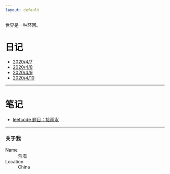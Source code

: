 ```yaml
---
layout: default
---
```


世界是一种环回。

# 日记

*   [2020/4/7](./dairy/20200407.html)
*   [2020/4/8](./dairy/20200408.html)
*   [2020/4/9](./dairy/20200409.html)
*   [2020/4/10](./dairy/20200410.html)

* * *

# 笔记

*   [leetcode 题目：接雨水](./note/接雨水.html)

* * *

### 关于我

<dl>
<dt>Name</dt>
<dd>荒海</dd>
<dt>Location</dt>
<dd>China</dd>
</dl>

